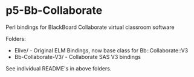 # p5-Bb-Collaborate
Perl bindings for BlackBoard Collaborate virtual classroom software

Folders:

- Elive/ - Original ELM Bindings, now base class for Bb::Collaborate::V3
- Bb-Collaborate-V3/ - Collaborate SAS V3 bindings

See individual README's in above folders.
